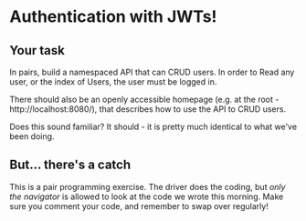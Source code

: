 # Authentication with JWTs!

## Your task

In pairs, build a namespaced API that can CRUD users. In order to Read any user, or the index of Users, the user must be logged in. 

There should also be an openly accessible homepage (e.g. at the root -  http://localhost:8080/), that describes how to use the API to CRUD users.

Does this sound familiar? It should - it is pretty much identical to what we've been doing.

## But... there's a catch
This is a pair programming exercise. The driver does the coding, but _only_ _the_ _navigator_ is allowed to look at the code we wrote this morning. Make sure you comment your code, and remember to swap over regularly! 

